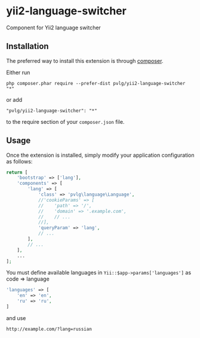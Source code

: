 yii2-language-switcher
======================
Component for Yii2 language switcher

Installation
------------

The preferred way to install this extension is through [composer](http://getcomposer.org/download/).

Either run

```
php composer.phar require --prefer-dist pvlg/yii2-language-switcher "*"
```

or add

```
"pvlg/yii2-language-switcher": "*"
```

to the require section of your `composer.json` file.


Usage
-----
Once the extension is installed, simply modify your application configuration as follows:

```php
return [
    'bootstrap' => ['lang'],
    'components' => [
        'lang' => [
            'class' => 'pvlg\language\Language',
            //'cookieParams' => [
            //    'path' => '/',
            //    'domain' => '.example.com',
            //    // ...
            //],
            'queryParam' => 'lang',
            // ...
        ],
        // ...
    ],
    ...
];
```

You must define available languages in `Yii::$app->params['languages']` as code => language

```php
'languages' => [
    'en' => 'en',
    'ru' => 'ru',
]
```

and use

```
http://example.com/?lang=russian
```
